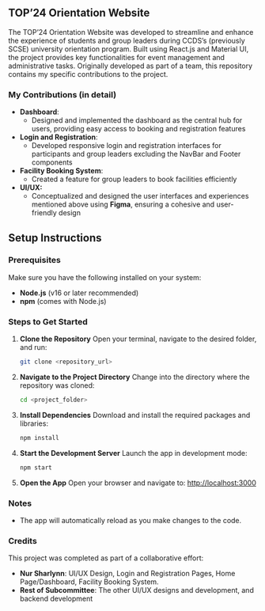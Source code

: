 TOP’24 Orientation Website
---

The TOP’24 Orientation Website was developed to streamline and enhance the experience of students and group leaders during CCDS’s (previously SCSE) university orientation program. Built using React.js and Material UI, the project provides key functionalities for event management and administrative tasks. Originally developed as part of a team, this repository contains my specific contributions to the project.

### **My Contributions (in detail)**
- **Dashboard**:
    - Designed and implemented the dashboard as the central hub for users, providing easy access to booking and registration features
- **Login and Registration**:
    - Developed responsive login and registration interfaces for participants and group leaders excluding the NavBar and Footer components
- **Facility Booking System**:
    - Created a feature for group leaders to book facilities efficiently
- **UI/UX:**
    - Conceptualized and designed the user interfaces and experiences mentioned above using **Figma**, ensuring a cohesive and user-friendly design

## **Setup Instructions**
### **Prerequisites**
Make sure you have the following installed on your system:
- **Node.js** (v16 or later recommended)
- **npm** (comes with Node.js)

### **Steps to Get Started**
1. **Clone the Repository**
    Open your terminal, navigate to the desired folder, and run:
    ```bash
    git clone <repository_url>
    ```
2. **Navigate to the Project Directory**
    Change into the directory where the repository was cloned:   
    ```bash
    cd <project_folder>
    ```
3. **Install Dependencies**
    Download and install the required packages and libraries:
    ```bash
    npm install
    ```
4. **Start the Development Server**
    Launch the app in development mode:
    ```bash
    npm start
    ```
5. **Open the App**
    Open your browser and navigate to: [http://localhost:3000](http://localhost:3000/)
    
### **Notes**
- The app will automatically reload as you make changes to the code.

### **Credits**
This project was completed as part of a collaborative effort:
- **Nur Sharlynn**: UI/UX Design, Login and Registration Pages, Home Page/Dashboard, Facility Booking System.
- **Rest of Subcommittee**: The other UI/UX designs and development, and backend development
